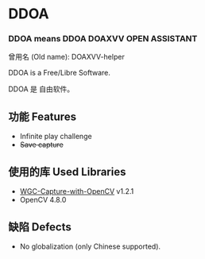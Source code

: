 # DDOA

### DDOA means DDOA DOAXVV OPEN ASSISTANT

曾用名 (Old name): DOAXVV-helper

DDOA is a Free/Libre Software.

DDOA 是 自由软件。

## 功能 Features

* Infinite play challenge
* ~~Save capture~~

## 使用的库 Used Libraries

* [WGC-Capture-with-OpenCV](https://github.com/OwlHowlinMornSky/WGC-Capture-with-OpenCV) v1.2.1
* OpenCV 4.8.0

## 缺陷 Defects

* No globalization (only Chinese supported).
